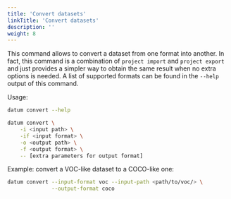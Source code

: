 ```yaml
---
title: 'Convert datasets'
linkTitle: 'Convert datasets'
description: ''
weight: 8
---
```


This command allows to convert a dataset from one format into another.
In fact, this command is a combination of `project import` and `project export`
and just provides a simpler way to obtain the same result when no extra options
is needed. A list of supported formats can be found in the `--help` output of
this command.

Usage:

``` bash
datum convert --help

datum convert \
    -i <input path> \
    -if <input format> \
    -o <output path> \
    -f <output format> \
    -- [extra parameters for output format]
```

Example: convert a VOC-like dataset to a COCO-like one:

``` bash
datum convert --input-format voc --input-path <path/to/voc/> \
              --output-format coco
```
